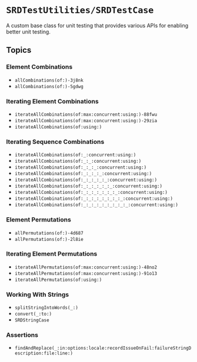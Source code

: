 # ``SRDTestUtilities/SRDTestCase``

A custom base class for unit testing that provides various APIs for enabling better unit testing.

## Topics

### Element Combinations

- ``allCombinations(of:)-3j8nk``
- ``allCombinations(of:)-5gdwg``

### Iterating Element Combinations

- ``iterateAllCombinations(of:max:concurrent:using:)-88fwu``
- ``iterateAllCombinations(of:max:concurrent:using:)-29zia``
- ``iterateAllCombinations(of:using:)``

### Iterating Sequence Combinations

- ``iterateAllCombinations(of:_:concurrent:using:)`` 
- ``iterateAllCombinations(of:_:_:concurrent:using:)``
- ``iterateAllCombinations(of:_:_:_:concurrent:using:)``
- ``iterateAllCombinations(of:_:_:_:_:concurrent:using:)``
- ``iterateAllCombinations(of:_:_:_:_:_:concurrent:using:)``
- ``iterateAllCombinations(of:_:_:_:_:_:_:concurrent:using:)``
- ``iterateAllCombinations(of:_:_:_:_:_:_:_:concurrent:using:)``
- ``iterateAllCombinations(of:_:_:_:_:_:_:_:_:concurrent:using:)``
- ``iterateAllCombinations(of:_:_:_:_:_:_:_:_:_:concurrent:using:)``

### Element Permutations

- ``allPermutations(of:)-4d687``
- ``allPermutations(of:)-2l8ie``

### Iterating Element Permutations

- ``iterateAllPermutations(of:max:concurrent:using:)-48no2``
- ``iterateAllPermutations(of:max:concurrent:using:)-91o13``
- ``iterateAllPermutations(of:using:)``

### Working With Strings

- ``splitStringIntoWords(_:)``
- ``convert(_:to:)``
- ``SRDStringCase``

### Assertions

- ``findAndReplace(_:in:options:locale:recordIssueOnFail:failureStringDescription:file:line:)``
